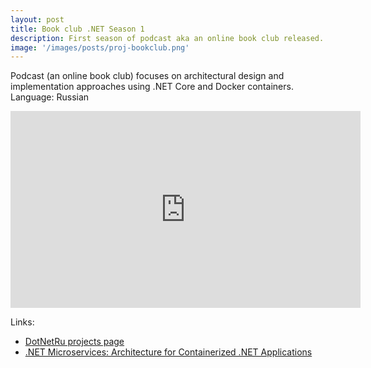 ```yaml
---
layout: post
title: Book club .NET Season 1
description: First season of podcast aka an online book club released.
image: '/images/posts/proj-bookclub.png'
---
```



Podcast (an online book club) focuses on architectural design and implementation approaches using .NET Core and Docker containers. <br>
Language: Russian

<iframe width="560" height="315" src="https://www.youtube.com/embed/RbT7XA0Cm5g" title="YouTube video player" frameborder="0" allow="accelerometer; autoplay; clipboard-write; encrypted-media; gyroscope; picture-in-picture; web-share" allowfullscreen></iframe>

Links:
- [DotNetRu projects page](https://dotnet.ru/projects)
- [.NET Microservices: Architecture for Containerized .NET Applications](https://aka.ms/microservicesebook)
